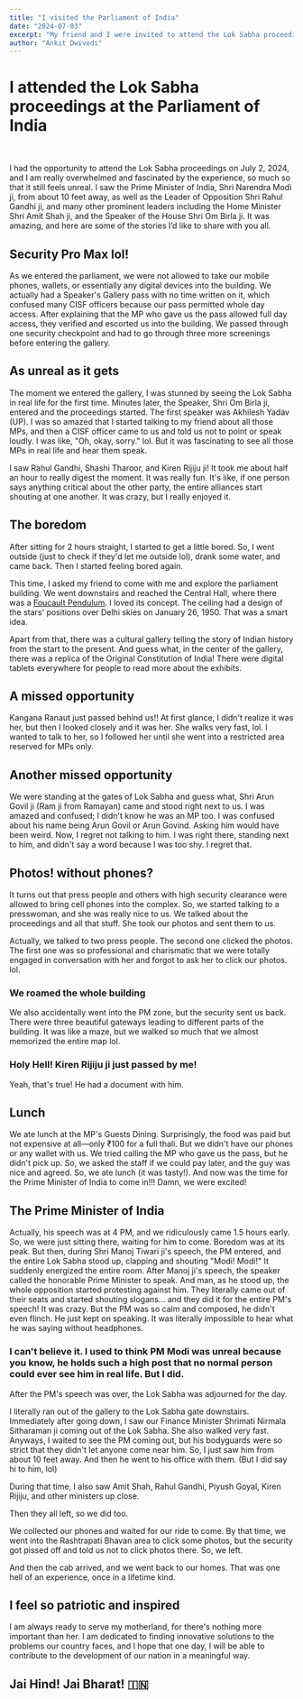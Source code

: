 ```yaml
---
title: "I visited the Parliament of India"
date: "2024-07-03"
excerpt: "My friend and I were invited to attend the Lok Sabha proceedings on July 2, 2024. The experience was unparalleled and truly unforgettable. The grandeur of the Parliament of our Motherland is unmatched. Here are some of the stories from that day."
author: "Ankit Dwivedi"
---
```


# I attended the Lok Sabha proceedings at the Parliament of India


<br>

I had the opportunity to attend the Lok Sabha proceedings on July 2, 2024, and I am really overwhelmed and fascinated by the experience, so much so that it still feels unreal. I saw the Prime Minister of India, Shri Narendra Modi ji, from about 10 feet away, as well as the Leader of Opposition Shri Rahul Gandhi ji, and many other prominent leaders including the Home Minister Shri Amit Shah ji, and the Speaker of the House Shri Om Birla ji. It was amazing, and here are some of the stories I’d like to share with you all.

## Security Pro Max lol!

As we entered the parliament, we were not allowed to take our mobile phones, wallets, or essentially any digital devices into the building. We actually had a Speaker's Gallery pass with no time written on it, which confused many CISF officers because our pass permitted whole day access. After explaining that the MP who gave us the pass allowed full day access, they verified and escorted us into the building. We passed through one security checkpoint and had to go through three more screenings before entering the gallery.

## As unreal as it gets

The moment we entered the gallery, I was stunned by seeing the Lok Sabha in real life for the first time. Minutes later, the Speaker, Shri Om Birla ji, entered and the proceedings started. The first speaker was Akhilesh Yadav (UP). I was so amazed that I started talking to my friend about all those MPs, and then a CISF officer came to us and told us not to point or speak loudly. I was like, "Oh, okay, sorry." lol. But it was fascinating to see all those MPs in real life and hear them speak.

I saw Rahul Gandhi, Shashi Tharoor, and Kiren Rijiju ji! It took me about half an hour to really digest the moment. It was really fun. It's like, if one person says anything critical about the other party, the entire alliances start shouting at one another. It was crazy, but I really enjoyed it.

## The boredom

After sitting for 2 hours straight, I started to get a little bored. So, I went outside (just to check if they'd let me outside lol), drank some water, and came back. Then I started feeling bored again.

This time, I asked my friend to come with me and explore the parliament building. We went downstairs and reached the Central Hall, where there was a [Foucault Pendulum](https://www.drishtiias.com/daily-updates/daily-news-analysis/foucault-pendulum#:~:text=The%20pendulum%20in%20the%20new%20Parliament%20building%20was%20created%20by,a%20weight%20of%2036%20kg.). I loved its concept. The ceiling had a design of the stars' positions over Delhi skies on January 26, 1950. That was a smart idea.

Apart from that, there was a cultural gallery telling the story of Indian history from the start to the present. And guess what, in the center of the gallery, there was a replica of the Original Constitution of India! There were digital tablets everywhere for people to read more about the exhibits.

## A missed opportunity

Kangana Ranaut just passed behind us!! At first glance, I didn't realize it was her, but then I looked closely and it was her. She walks very fast, lol. I wanted to talk to her, so I followed her until she went into a restricted area reserved for MPs only.

## Another missed opportunity

We were standing at the gates of Lok Sabha and guess what, Shri Arun Govil ji (Ram ji from Ramayan) came and stood right next to us. I was amazed and confused; I didn't know he was an MP too. I was confused about his name being Arun Govil or Arun Govind. Asking him would have been weird. Now, I regret not talking to him. I was right there, standing next to him, and didn't say a word because I was too shy. I regret that.

## Photos! without phones?

It turns out that press people and others with high security clearance were allowed to bring cell phones into the complex. So, we started talking to a presswoman, and she was really nice to us. We talked about the proceedings and all that stuff. She took our photos and sent them to us.

Actually, we talked to two press people. The second one clicked the photos. The first one was so professional and charismatic that we were totally engaged in conversation with her and forgot to ask her to click our photos. lol.

### We roamed the whole building

We also accidentally went into the PM zone, but the security sent us back. There were three beautiful gateways leading to different parts of the building. It was like a maze, but we walked so much that we almost memorized the entire map lol.

### Holy Hell! Kiren Rijiju ji just passed by me!

Yeah, that's true! He had a document with him.

## Lunch

We ate lunch at the MP's Guests Dining. Surprisingly, the food was paid but not expensive at all—only ₹100 for a full thali. But we didn't have our phones or any wallet with us. We tried calling the MP who gave us the pass, but he didn't pick up. So, we asked the staff if we could pay later, and the guy was nice and agreed. So, we ate lunch (it was tasty!). And now was the time for the Prime Minister of India to come in!!! Damn, we were excited!

## The Prime Minister of India

Actually, his speech was at 4 PM, and we ridiculously came 1.5 hours early. So, we were just sitting there, waiting for him to come. Boredom was at its peak. But then, during Shri Manoj Tiwari ji's speech, the PM entered, and the entire Lok Sabha stood up, clapping and shouting "Modi! Modi!" It suddenly energized the entire room. After Manoj ji's speech, the speaker called the honorable Prime Minister to speak. And man, as he stood up, the whole opposition started protesting against him. They literally came out of their seats and started shouting slogans... and they did it for the entire PM's speech! It was crazy. But the PM was so calm and composed, he didn't even flinch. He just kept on speaking. It was literally impossible to hear what he was saying without headphones.

### I can't believe it. I used to think PM Modi was unreal because you know, he holds such a high post that no normal person could ever see him in real life. But I did.

After the PM's speech was over, the Lok Sabha was adjourned for the day.

I literally ran out of the gallery to the Lok Sabha gate downstairs. Immediately after going down, I saw our Finance Minister Shrimati Nirmala Sitharaman ji coming out of the Lok Sabha. She also walked very fast. Anyways, I waited to see the PM coming out, but his bodyguards were so strict that they didn't let anyone come near him. So, I just saw him from about 10 feet away. And then he went to his office with them. (But I did say hi to him, lol)

During that time, I also saw Amit Shah, Rahul Gandhi, Piyush Goyal, Kiren Rijiju, and other ministers up close.

Then they all left, so we did too.

We collected our phones and waited for our ride to come. By that time, we went into the Rashtrapati Bhavan area to click some photos, but the security got pissed off and told us not to click photos there. So, we left.

And then the cab arrived, and we went back to our homes. That was one hell of an experience, once in a lifetime kind.

## I feel so patriotic and inspired

I am always ready to serve my motherland, for there's nothing more important than her. I am dedicated to finding innovative solutions to the problems our country faces, and I hope that one day, I will be able to contribute to the development of our nation in a meaningful way.

## Jai Hind! Jai Bharat! 🇮🇳
